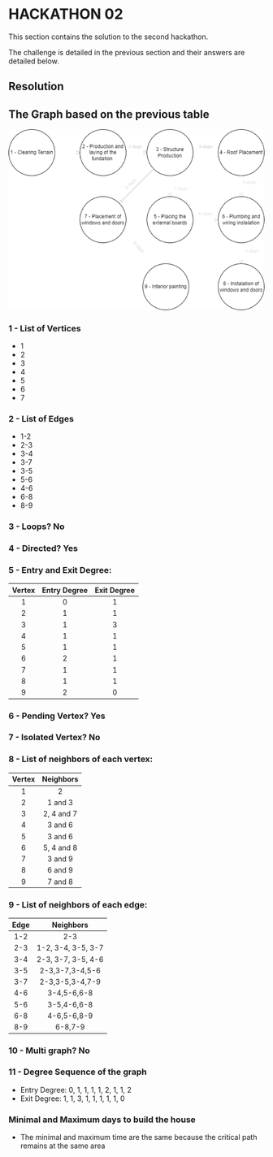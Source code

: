 # HACKATHON 02

This section contains the solution to the second hackathon.

The challenge is detailed in the previous section and their answers are detailed below.

## Resolution

## The Graph based on the previous table

![house tree grahp](https://github.com/luizfiliperm/graphy-theory/blob/main/ex01-fundamentals/hackathon-02/house-tree-graph.png)

### 1 - List of Vertices

- 1
- 2
- 3
- 4
- 5
- 6
- 7

### 2 - List of Edges

- 1-2 
- 2-3
- 3-4
- 3-7 
- 3-5
- 5-6
- 4-6
- 6-8
- 8-9

### 3 - Loops? No

### 4 - Directed? Yes

### 5 - Entry and Exit Degree:

| Vertex | Entry Degree | Exit Degree |
|:------:|:------------:|:-----------:|
|    1   |       0      |      1      |
|    2   |       1      |      1      |
|    3   |       1      |      3      |
|    4   |       1      |      1      |
|    5   |       1      |      1      |
|    6   |       2      |      1      |
|    7   |       1      |      1      |
|    8   |       1      |      1      |
|    9   |       2      |      0      |

### 6 - Pending Vertex? Yes

### 7 - Isolated Vertex? No

### 8 - List of neighbors of each vertex:

| Vertex |  Neighbors |
|:------:|:----------:|
|    1   |      2     |
|    2   |   1 and 3  |
|    3   | 2, 4 and 7 |
|    4   |   3 and 6  |
|    5   |   3 and 6  |
|    6   | 5, 4 and 8 |
|    7   |   3 and 9  |
|    8   |   6 and 9  |
|    9   |   7 and 8  |


### 9 - List of neighbors of each edge:

| Edge |      Neighbors     |
|:----:|:------------------:|
|  1-2 |         2-3        |
|  2-3 | 1-2, 3-4, 3-5, 3-7 |
|  3-4 | 2-3, 3-7, 3-5, 4-6 |
|  3-5 |   2-3,3-7,3-4,5-6  |
|  3-7 |   2-3,3-5,3-4,7-9  |
|  4-6 |     3-4,5-6,6-8    |
|  5-6 |     3-5,4-6,6-8    |
|  6-8 |     4-6,5-6,8-9    |
|  8-9 |       6-8,7-9      |



### 10 - Multi graph? No

### 11 - Degree Sequence of the graph
- Entry Degree: 0, 1, 1, 1, 1, 2, 1, 1, 2
- Exit Degree: 1, 1, 3, 1, 1, 1, 1, 1, 0

### Minimal and Maximum days to build the house

- The minimal and maximum time are the same because the critical path remains at the same area
